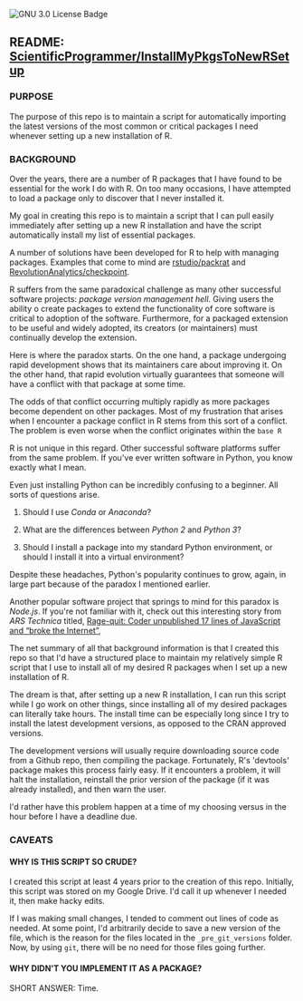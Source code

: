 ![GNU 3.0 License Badge](https://img.shields.io/github/license/ScientificProgrammer/InstallMyPkgsToNewRSetup)


## README: [ScientificProgrammer/InstallMyPkgsToNewRSetup](https://github.com/ScientificProgrammer/InstallMyPkgsToNewRSetup)

### PURPOSE

The purpose of this repo is to maintain a script for automatically importing the latest
versions of the most common or critical packages I need whenever setting up a
new installation of R.

### BACKGROUND

Over the years, there are a number of R packages that I have found to be essential
for the work I do with R. On too many occasions, I have attempted to load a package
only to discover that I never installed it.

My goal in creating this repo is to maintain a script that I can pull easily
immediately after setting up a new R installation and have the script
automatically install my list of essential packages.

A number of solutions have been developed for R to help with managing packages. Examples
that come to mind are [rstudio/packrat](https://github.com/rstudio/packrat) and
[RevolutionAnalytics/checkpoint](https://github.com/RevolutionAnalytics/checkpoint).

R suffers from the same paradoxical challenge as many other successful
software projects: *package version management hell*. Giving users the ability
o create packages to extend the functionality of core software is critical
to adoption of the software. Furthermore, for a packaged extension to be useful
and widely adopted, its creators (or maintainers) must continually develop the
extension.

Here is where the paradox starts. On the one hand, a package undergoing rapid
development shows that its maintainers care about improving it. On the other hand,
that rapid evolution virtually guarantees that someone will have a conflict with
that package at some time.

The odds of that conflict occurring multiply rapidly as more packages become
dependent on other packages. Most of my frustration that arises when I
encounter a package conflict in R stems from this sort of a conflict. The
problem is even worse when the conflict originates within the `base R`

R is not unique in this regard. Other successful software platforms suffer from
the same problem. If you've ever written software in Python, you know
exactly what I mean.

Even just installing Python can be incredibly confusing to a beginner. All sorts
of questions arise.

1. Should I use *Conda* or *Anaconda*?

1. What are the differences between *Python 2* and *Python 3*?

1. Should I install a package into my standard Python environment, or
   should I install it into a virtual environment?
   
Despite these headaches, Python's popularity continues to grow, again, in large
part because of the paradox I mentioned earlier.

Another popular software project that springs to mind for this paradox
is *Node.js*. If you're not familiar with it, check out
this interesting story from *ARS Technica* titled, [Rage-quit: Coder unpublished 17 lines of JavaScript and “broke the Internet”](https://arstechnica.com/information-technology/2016/03/rage-quit-coder-unpublished-17-lines-of-javascript-and-broke-the-internet/),


The net summary of all that background information is that I created this
repo so that I'd have a structured place to maintain my relatively simple
R script that I use to install all of my desired R packages when I set
up a new installation of R.

The dream is that, after setting up a new R installation, I can run this
script while I go work on other things, since installing all of my
desired packages can literally take hours. The install time can be
especially long since I try to install the latest development versions,
as opposed to the CRAN approved versions.

The development versions will usually require downloading source code
from a Github repo, then compiling the package. Fortunately,
R's 'devtools' package makes this process fairly easy. If it encounters
a problem, it will halt the installation, reinstall the prior version
of the package (if it was already installed), and then warn the user.

I'd rather have this problem happen at a time of my choosing versus
in the hour before I have a deadline due.

### CAVEATS

#### WHY IS THIS SCRIPT SO CRUDE?
I created this script at least 4 years prior to the creation of this repo. Initially,
this script was stored on my Google Drive. I'd call it up whenever I needed it,
then make hacky edits.

If I was making small changes, I tended to comment out lines of code
as needed. At some point, I'd arbitrarily decide to save a new version
of the file, which is the reason for the files located in the `_pre_git_versions`
folder. Now, by using `git`, there will be no need for those files going further.


#### WHY DIDN'T YOU IMPLEMENT IT AS A PACKAGE?

SHORT ANSWER: Time.

